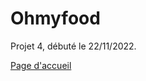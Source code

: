 # Ohmyfood

Projet 4, débuté le 22/11/2022.

[Page d'accueil](https://theob.fr/edu/oc/ohmyfood/index.html)
